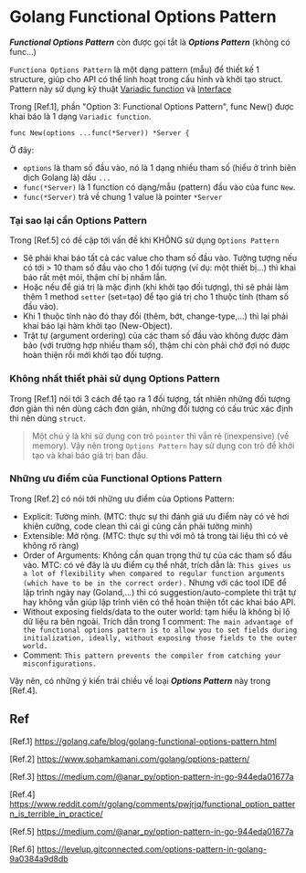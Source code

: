 # Golang Functional Options Pattern

***Functional Options Pattern*** còn được gọi tắt là ***Options Pattern*** (không có func...)

`Functiona Options Pattern` là một dạng pattern (mẫu) để thiết kế 1 structure, giúp cho API có thể linh hoạt trong cấu hình và khởi tạo struct. Pattern này sử dụng kỹ thuật [Variadic function](https://github.com/mtchuyen/Golang-Tips/blob/master/Golang-function/Variadic-Functions.md) và [Interface](https://github.com/mtchuyen/Golang-Tips/blob/master/Golang-basic/interface.md)
 
Trong [Ref.1], phần "Option 3: Functional Options Pattern", func New() được khai báo là 1 dạng `Variadic function`.

```
func New(options ...func(*Server)) *Server {
```

Ở đây:
- `options` là tham số đầu vào, nó là 1 dạng nhiều tham số (hiểu ở trình biên dịch Golang là) dấu `...`
- `func(*Server)` là 1 function có dạng/mẫu (pattern) đầu vào của func `New`.
- `func(*Server)` trả về chung 1 value là pointer `*Server`

### Tại sao lại cần Options Pattern
Trong [Ref.5] có đề cập tới vấn đề khi KHÔNG sử dụng `Options Pattern`
- Sẽ phải khai báo tất cả các value cho tham số đầu vào. Tưởng tượng nếu có tới > 10 tham số đầu vào cho 1 đối tượng (ví dụ: một thiết bị...) thì khai báo rất mệt mỏi, thậm chí bị nhầm lẫn.
- Hoặc nếu để giá trị là mặc định (khi khởi tạo đối tượng), thì sẽ phải làm thêm 1 method `setter` (set=tạo) để tạo giá trị cho 1 thuộc tính (tham số đầu vào).
- Khi 1 thuộc tính nào đó thay đổi (thêm, bớt, change-type,...) thì lại phải khai báo lại hàm khởi tạo (New-Object).
- Trật tự (argument ordering) của các tham số đầu vào không được đảm bảo (với trường hợp nhiều tham số), thậm chí còn phải chờ đợi nó được hoàn thiện rồi mới khởi tạo đối tượng.

### Không nhất thiết phải sử dụng Options Pattern
Trong [Ref.1] nói tới 3 cách để tạo ra 1 đối tượng, tất nhiên những đối tượng đơn giản thì nên dùng cách đơn giản, những đối tượng có cấu trúc xác định thì nên dùng `struct`.
> Một chú ý là khi sử dụng con trỏ `pointer` thì vẫn rẻ (inexpensive) (về memory). Vậy nên trong `Options Pattern` hay sử dụng con trỏ để khởi tạo và khai báo giá trị ban đầu.



### Những ưu điểm của Functional Options Pattern

Trong [Ref.2] có nói tới những ưu điểm của Options Pattern:
- Explicit: Tường minh. (MTC: thực sự thì đánh giá ưu điểm này có vẻ hơi khiên cưỡng, code clean thì cái gì cũng cần phải tường minh)
- Extensible: Mở rộng. (MTC: thực sự thì với mô tả trong tài liệu thì có vẻ không rõ ràng)
- Order of Arguments: Không cần quan trọng thứ tự của các tham số đầu vào. MTC: có vẻ đây là ưu điểm cụ thể nhất, trích dẫn là: `This gives us a lot of flexibility when compared to regular function arguments (which have to be in the correct order).` Nhưng với các tool IDE để lập trình ngày nay (Goland,...) thì có suggestion/auto-complete thì trật tự hay không vẫn giúp lập trình viên có thể hoàn thiện tốt các khai báo API.
- Without exposing fields/data to the outer world: tạm hiểu là không bị lộ dữ liệu ra bên ngoài. Trích dẫn trong 1 comment: `The main advantage of the functional options pattern is to allow you to set fields during initialization, ideally, without exposing those fields to the outer world.`
- Comment: `This pattern prevents the compiler from catching your misconfigurations.`


Vậy nên, có những ý kiến trái chiều về loại ***Options Pattern*** này  trong [Ref.4].

## Ref
[Ref.1] https://golang.cafe/blog/golang-functional-options-pattern.html

[Ref.2] https://www.sohamkamani.com/golang/options-pattern/

[Ref.3] https://medium.com/@anar_py/option-pattern-in-go-944eda01677a

[Ref.4] https://www.reddit.com/r/golang/comments/pwjrjq/functional_option_pattern_is_terrible_in_practice/

[Ref.5] https://medium.com/@anar_py/option-pattern-in-go-944eda01677a

[Ref.6] https://levelup.gitconnected.com/options-pattern-in-golang-9a0384a9d8db

